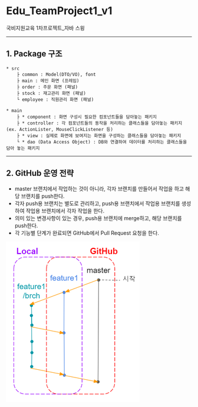 # Edu_TeamProject1_v1
국비지원교육 1차프로젝트_자바 스윙

---
## 1. Package 구조

```
* src
    ├ common : Model(DTO/VO), font
    ├ main : 메인 화면 (프레임)
    ├ order : 주문 화면 (패널)
    ├ stock : 재고관리 화면 (패널)
    └ employee : 직원관리 화면 (패널)
```
```
* main
    ├ * component : 화면 구성시 필요한 컴포넌트들을 담아놓는 패키지
    ├ * controller : 각 컴포넌트들의 동작을 처리하는 클래스들을 담아놓는 패키지 (ex. ActionLister, MouseClickListener 등)
    ├ * view : 실제로 화면에 보여지는 화면을 구성하는 클래스들을 담아놓는 패키지 
    └ * dao (Data Access Object) : DB와 연결하여 데이터를 처리하는 클래스들을 담아 놓는 패키지
```
---
## 2. GitHub 운영 전략
- master 브랜치에서 작업하는 것이 아니라, 각자 브랜치를 만들어서 작업을 하고 해당 브랜치를 push한다.
- 각자 push용 브랜치는 별도로 관리하고, push용 브랜치에서 작업용 브랜치를 생성하여 작업용 브랜치에서 각자 작업을 한다.
- 의미 있는 변경사항이 있는 경우, push용 브랜치에 merge하고, 해당 브랜치를 push한다.
- 각 기능별 단계가 완료되면 GitHub에서 Pull Request 요청을 한다.

![Git Strategy](git_strategy.png)